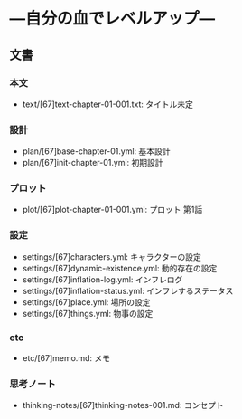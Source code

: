 #  ―自分の血でレベルアップ―
## 文書
### 本文
- text/[67]text-chapter-01-001.txt: タイトル未定

### 設計
- plan/[67]base-chapter-01.yml: 基本設計
- plan/[67]init-chapter-01.yml: 初期設計

### プロット
- plot/[67]plot-chapter-01-001.yml: プロット 第1話

### 設定
- settings/[67]characters.yml:        キャラクターの設定
- settings/[67]dynamic-existence.yml: 動的存在の設定
- settings/[67]inflation-log.yml:     インフレログ
- settings/[67]inflation-status.yml:  インフレするステータス
- settings/[67]place.yml:             場所の設定
- settings/[67]things.yml:            物事の設定

### etc
- etc/[67]memo.md: メモ

### 思考ノート
- thinking-notes/[67]thinking-notes-001.md: コンセプト
